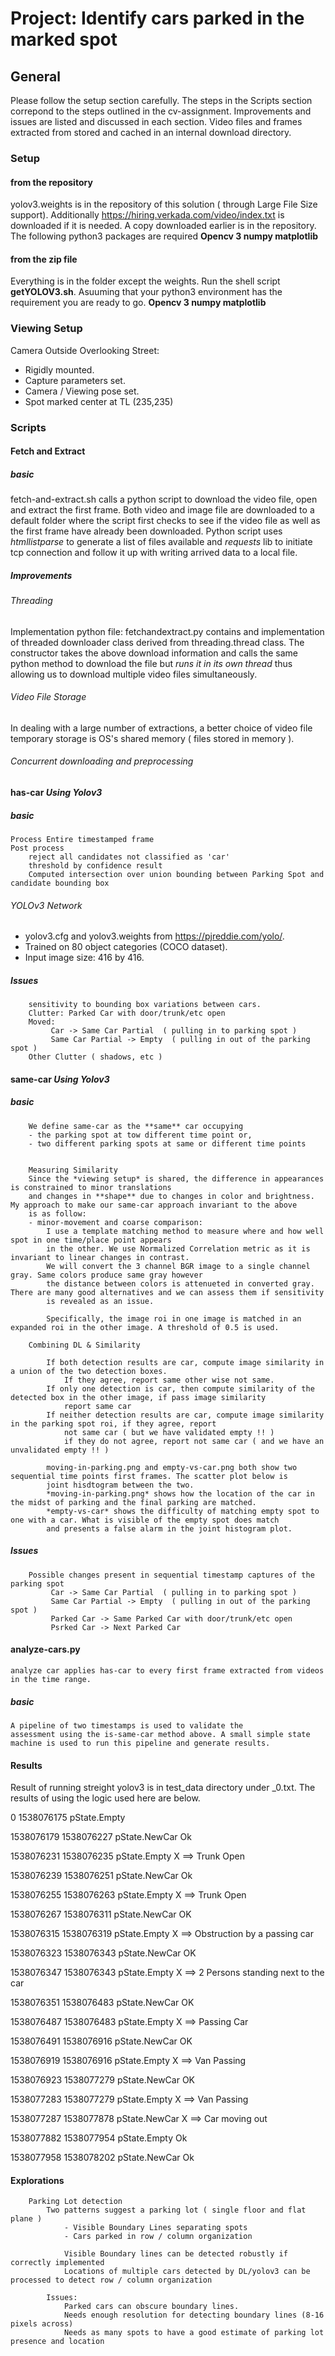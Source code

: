 
# Project: Identify cars parked in the marked spot 

## General
Please follow the setup section carefully. The steps in the Scripts section correpond to the steps outlined in the cv-assignment. Improvements and issues are listed and discussed in each section. Video files and frames extracted from stored and cached in an internal download directory. 



### Setup 
#### from the repository
yolov3.weights is in the repository of this solution ( through Large File Size support). Additionally https://hiring.verkada.com/video/index.txt is downloaded if it is needed. A copy downloaded earlier is in the repository. 
The following python3 packages are required
**Opencv 3
numpy
matplotlib**

#### from the zip file
Everything is in the folder except the weights. Run the shell script **getYOLOV3.sh**. Asuuming that your python3 environment has the requirement you are ready to go. 
**Opencv 3
numpy
matplotlib**
### Viewing Setup
Camera Outside Overlooking Street:
 -  Rigidly mounted. 
 -  Capture parameters set. 
 -  Camera / Viewing pose set.
 -  Spot marked center at TL (235,235)

### Scripts
#### Fetch and Extract
##### basic
fetch-and-extract.sh calls a python script to download the video file, open and extract the first frame. Both video and image file are downloaded to a default folder where the script first checks to see if the video file as well as the first frame have already been downloaded. Python script uses *htmllistparse* to generate a list of files available and *requests* lib to initiate tcp connection and follow it up with writing arrived data to a local file. 
##### Improvements
###### Threading
Implementation python file: fetchandextract.py contains and implementation of threaded downloader class derived from threading.thread class. The constructor takes the above download information and calls the same python method to download the file but *runs it in its own thread* thus allowing us to download multiple video files simultaneously. 
###### Video File Storage
In dealing with a large number of extractions, a better choice of video file temporary storage is OS's shared memory ( files stored in memory ). 
###### Concurrent downloading and preprocessing
		
#### has-car *Using Yolov3*
##### basic
	Process Entire timestamped frame
	Post process
		reject all candidates not classified as 'car'
		threshold by confidence result
		Computed intersection over union bounding between Parking Spot and candidate bounding box
		
###### YOLOv3 Network
 -  yolov3.cfg and yolov3.weights from https://pjreddie.com/yolo/.
 -  Trained on 80 object categories (COCO dataset). 
 -  Input image size: 416 by 416. 
 	
##### Issues
		sensitivity to bounding box variations between cars. 
		Clutter: Parked Car with door/trunk/etc open
		Moved: 
			 Car -> Same Car Partial  ( pulling in to parking spot )
			 Same Car Partial -> Empty  ( pulling in out of the parking spot )
		Other Clutter ( shadows, etc )
			 
#### same-car *Using Yolov3*
##### basic
		We define same-car as the **same** car occupying 
		- the parking spot at tow different time point or,
		- two different parking spots at same or different time points 
		
	
		Measuring Similarity 
		Since the *viewing setup* is shared, the difference in appearances is constrained to minor translations 
		and changes in **shape** due to changes in color and brightness. My approach to make our same-car approach invariant to the above 
		is as follow:
		- minor-movement and coarse comparison:
			I use a template matching method to measure where and how well spot in one time/place point appears 
			in the other. We use Normalized Correlation metric as it is invariant to linear changes in contrast.
			We will convert the 3 channel BGR image to a single channel gray. Same colors produce same gray however 
			the distance between colors is attenueted in converted gray. There are many good alternatives and we can assess them if sensitivity 
			is revealed as an issue. 
			
			Specifically, the image roi in one image is matched in an expanded roi in the other image. A threshold of 0.5 is used. 
			
		Combining DL & Similarity

			If both detection results are car, compute image similarity in a union of the two detection boxes. 
				If they agree, report same other wise not same. 
			If only one detection is car, then compute similarity of the detected box in the other image, if pass image similarity 
				report same car
			If neither detection results are car, compute image similarity in the parking spot roi, if they agree, report 
				not same car ( but we have validated empty !! )
				if they do not agree, report not same car ( and we have an unvalidated empty !! )
				
		    moving-in-parking.png and empty-vs-car.png both show two sequential time points first frames. The scatter plot below is
			joint hisdtogram between the two. 
			*moving-in-parking.png* shows how the location of the car in the midst of parking and the final parking are matched. 
			*empty-vs-car* shows the difficulty of matching empty spot to one with a car. What is visible of the empty spot does match
			and presents a false alarm in the joint histogram plot. 
				
##### Issues
		Possible changes present in sequential timestamp captures of the parking spot
			 Car -> Same Car Partial  ( pulling in to parking spot )
			 Same Car Partial -> Empty  ( pulling in out of the parking spot )
			 Parked Car -> Same Parked Car with door/trunk/etc open
			 Psrked Car -> Next Parked Car


#### analyze-cars.py 
	analyze car applies has-car to every first frame extracted from videos in the time range. 
##### basic	
	A pipeline of two timestamps is used to validate the 
	assessment using the is-same-car method above. A small simple state machine is used to run this pipeline and generate results. 

#### Results
Result of running streight yolov3 is in test_data directory under _0.txt. The results of using the logic used here are below. 

0     		   1538076175       pState.Empty

1538076179     1538076227       pState.NewCar  Ok

1538076231     1538076235       pState.Empty   X ==> Trunk Open

1538076239     1538076251       pState.NewCar  Ok

1538076255     1538076263       pState.Empty   X ==> Trunk Open

1538076267     1538076311       pState.NewCar  OK

1538076315     1538076319       pState.Empty   X ==> Obstruction by a passing car

1538076323     1538076343       pState.NewCar  OK

1538076347     1538076343       pState.Empty   X ==> 2 Persons standing next to the car

1538076351     1538076483       pState.NewCar  OK

1538076487     1538076483       pState.Empty   X ==>  Passing Car

1538076491     1538076916       pState.NewCar  OK

1538076919     1538076916       pState.Empty   X ==> Van Passing

1538076923     1538077279       pState.NewCar  OK

1538077283     1538077279       pState.Empty   X ==> Van Passing

1538077287     1538077878       pState.NewCar  X ==> Car moving out

1538077882     1538077954       pState.Empty   Ok

1538077958     1538078202       pState.NewCar  Ok
	

#### Explorations
		Parking Lot detection
			Two patterns suggest a parking lot ( single floor and flat plane )
				- Visible Boundary Lines separating spots
				- Cars parked in row / column organization
				
				Visible Boundary lines can be detected robustly if correctly implemented 
				Locations of multiple cars detected by DL/yolov3 can be processed to detect row / column organization
			
			Issues: 
				Parked cars can obscure boundary lines.
				Needs enough resolution for detecting boundary lines (8-16 pixels across)
				Needs as many spots to have a good estimate of parking lot presence and location
				

	



